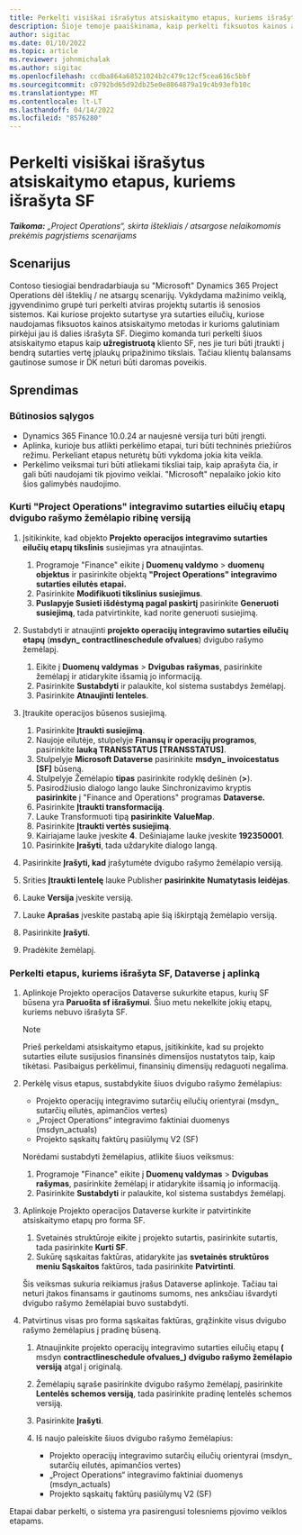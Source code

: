 ```yaml
---
title: Perkelti visiškai išrašytus atsiskaitymo etapus, kuriems išrašyta SF
description: Šioje temoje paaiškinama, kaip perkelti fiksuotos kainos atsiskaitymo etapus, kuriems klientui buvo išrašyta SF už atviras projekto sutartis iki įsigaliojimo datos.
author: sigitac
ms.date: 01/10/2022
ms.topic: article
ms.reviewer: johnmichalak
ms.author: sigitac
ms.openlocfilehash: ccdba864a68521024b2c479c12cf5cea616c5bbf
ms.sourcegitcommit: c0792bd65d92db25e0e8864879a19c4b93efb10c
ms.translationtype: MT
ms.contentlocale: lt-LT
ms.lasthandoff: 04/14/2022
ms.locfileid: "8576280"
---
```

# <a name="migrate-fully-invoiced-billing-milestones-at-cutover"></a>Perkelti visiškai išrašytus atsiskaitymo etapus, kuriems išrašyta SF

_**Taikoma:** „Project Operations“, skirta ištekliais / atsargose nelaikomomis prekėmis pagrįstiems scenarijams_

## <a name="scenario"></a>Scenarijus

Contoso tiesiogiai bendradarbiauja su "Microsoft" Dynamics 365 Project Operations dėl išteklių / ne atsargų scenarijų. Vykdydama mažinimo veiklą, įgyvendinimo grupė turi perkelti atviras projektų sutartis iš senosios sistemos. Kai kuriose projekto sutartyse yra sutarties eilučių, kuriose naudojamas fiksuotos kainos atsiskaitymo metodas ir kurioms galutiniam pirkėjui jau iš dalies išrašyta SF. Diegimo komanda turi perkelti šiuos atsiskaitymo etapus kaip **užregistruotą** kliento SF, nes jie turi būti įtraukti į bendrą sutarties vertę įplaukų pripažinimo tikslais. Tačiau klientų balansams gautinose sumose ir DK neturi būti daromas poveikis.

## <a name="solution"></a>Sprendimas

### <a name="prerequisites"></a>Būtinosios sąlygos

- Dynamics 365 Finance 10.0.24 ar naujesnė versija turi būti įrengti.
- Aplinka, kurioje bus atlikti perkėlimo etapai, turi būti techninės priežiūros režimu. Perkeliant etapus neturėtų būti vykdoma jokia kita veikla.
- Perkėlimo veiksmai turi būti atliekami tiksliai taip, kaip aprašyta čia, ir gali būti naudojami tik pjovimo veiklai. "Microsoft" nepalaiko jokio kito šios galimybės naudojimo.

### <a name="create-a-cutover-version-of-the-project-operations-integration-contract-line-milestones-dual-write-map"></a>Kurti "Project Operations" integravimo sutarties eilučių etapų dvigubo rašymo žemėlapio ribinę versiją 

1. Įsitikinkite, kad objekto **Projekto operacijos integravimo sutarties eilučių etapų tikslinis** susiejimas yra atnaujintas. 

    1. Programoje "Finance" eikite į **Duomenų valdymo** \> **duomenų objektus** ir pasirinkite objektą **"Project Operations" integravimo sutarties eilutės etapai.** 
    2. Pasirinkite **Modifikuoti tikslinius susiejimus**. 
    3. **Puslapyje Susieti išdėstymą pagal paskirtį** pasirinkite **Generuoti susiejimą**, tada patvirtinkite, kad norite generuoti susiejimą.

2. Sustabdyti ir atnaujinti **projekto operacijų integravimo sutarties eilučių etapų** (**msdyn\_ contractlineschedule ofvalues**) dvigubo rašymo žemėlapį. 

    1. Eikite į **Duomenų valdymas** \> **Dvigubas rašymas**, pasirinkite žemėlapį ir atidarykite išsamią jo informaciją. 
    2. Pasirinkite **Sustabdyti** ir palaukite, kol sistema sustabdys žemėlapį. 
    3. Pasirinkite **Atnaujinti lenteles**.

3. Įtraukite operacijos būsenos susiejimą.

    1. Pasirinkite **Įtraukti susiejimą**.
    2. Naujoje eilutėje, stulpelyje **Finansų ir operacijų programos**, pasirinkite **lauką TRANSSTATUS \[TRANSSTATUS\]**.
    3. Stulpelyje **Microsoft Dataverse** pasirinkite **msdyn\_ invoicestatus \[SF\]** būseną.
    4. Stulpelyje Žemėlapio **tipas** pasirinkite rodyklę dešinėn (**\>**).
    5. Pasirodžiusio dialogo lango lauke Sinchronizavimo kryptis **pasirinkite** į "Finance and Operations" programas **Dataverse.**
    6. Pasirinkite **Įtraukti transformaciją**.
    7. Lauke Transformuoti tipą **pasirinkite** **ValueMap**.
    8. Pasirinkite **Įtraukti vertės susiejimą**.
    9. Kairiajame lauke įveskite **4**. Dešiniajame lauke įveskite **192350001**. 
    10. Pasirinkite **Įrašyti**, tada uždarykite dialogo langą.

4. Pasirinkite **Įrašyti, kad** įrašytumėte dvigubo rašymo žemėlapio versiją. 
5. Srities **Įtraukti lentelę** lauke Publisher **pasirinkite** **Numatytasis leidėjas**.
6. Lauke **Versija** įveskite versiją.
7. Lauke **Aprašas** įveskite pastabą apie šią iškirptąją žemėlapio versiją. 
8. Pasirinkite **Įrašyti**.
9. Pradėkite žemėlapį.

### <a name="migrate-invoiced-milestones-to-the-dataverse-environment"></a>Perkelti etapus, kuriems išrašyta SF, Dataverse į aplinką

1. Aplinkoje Projekto operacijos Dataverse sukurkite etapus, kurių SF būsena yra **Paruošta sf išrašymui**. Šiuo metu nekelkite jokių etapų, kuriems nebuvo išrašyta SF.

    > [!NOTE]
    > Prieš perkeldami atsiskaitymo etapus, įsitikinkite, kad su projekto sutarties eilute susijusios finansinės dimensijos nustatytos taip, kaip tikėtasi. Pasibaigus perkėlimui, finansinių dimensijų redaguoti negalima.

2. Perkėlę visus etapus, sustabdykite šiuos dvigubo rašymo žemėlapius:

    - Projekto operacijų integravimo sutarčių eilučių orientyrai (msdyn\_ sutarčių eilutės, apimančios vertes)
    - „Project Operations“ integravimo faktiniai duomenys (msdyn\_actuals)
    - Projekto sąskaitų faktūrų pasiūlymų V2 (SF)

    Norėdami sustabdyti žemėlapius, atlikite šiuos veiksmus:

    1. Programoje "Finance" eikite į **Duomenų valdymas** \> **Dvigubas rašymas**, pasirinkite žemėlapį ir atidarykite išsamią jo informaciją.
    2. Pasirinkite **Sustabdyti** ir palaukite, kol sistema sustabdys žemėlapį.

3. Aplinkoje Projekto operacijos Dataverse kurkite ir patvirtinkite atsiskaitymo etapų pro forma SF. 

    1. Svetainės struktūroje eikite į projekto sutartis, pasirinkite sutartis, tada pasirinkite **Kurti SF**.
    2. Sukūrę sąskaitas faktūras, atidarykite jas **svetainės struktūros meniu Sąskaitos** faktūros, tada pasirinkite **Patvirtinti**.

    Šis veiksmas sukuria reikiamus įrašus Dataverse aplinkoje. Tačiau tai neturi įtakos finansams ir gautinoms sumoms, nes anksčiau išvardyti dvigubo rašymo žemėlapiai buvo sustabdyti.

4. Patvirtinus visas pro forma sąskaitas faktūras, grąžinkite visus dvigubo rašymo žemėlapius į pradinę būseną.

    1. Atnaujinkite projekto operacijų integravimo sutarties eilučių etapų **(** msdyn **contractlineschedule ofvalues\_) dvigubo rašymo žemėlapio versiją** atgal į originalą. 
    2. Žemėlapių sąraše pasirinkite dvigubo rašymo žemėlapį, pasirinkite **Lentelės schemos versiją**, tada pasirinkite pradinę lentelės schemos versiją.
    3. Pasirinkite **Įrašyti**.
    4. Iš naujo paleiskite šiuos dvigubo rašymo žemėlapius:

        - Projekto operacijų integravimo sutarčių eilučių orientyrai (msdyn\_ sutarčių eilutės, apimančios vertes)
        - „Project Operations“ integravimo faktiniai duomenys (msdyn\_actuals)
        - Projekto sąskaitų faktūrų pasiūlymų V2 (SF)

Etapai dabar perkelti, o sistema yra pasirengusi tolesniems pjovimo veiklos etapams.
